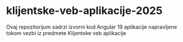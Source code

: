# klijentske-veb-aplikacije-2025
Ovaj repozitorijum sadrzi izvorni kod Angular 19 aplikacije napravljene tokom vezbi iz predmete Klijentske veb aplikacije
